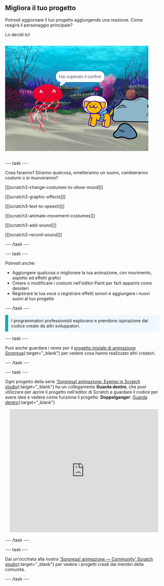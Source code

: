 ## Migliora il tuo progetto

<div style="display: flex; flex-wrap: wrap">
<div style="flex-basis: 200px; flex-grow: 1; margin-right: 15px;">
Potresti aggiornare il tuo progetto aggiungendo una reazione. Come reagirà il personaggio principale? 

Lo decidi tu!
</div>
<div>

![Il progetto 'Trespasser' mostra la reazione alla sorpresa.](images/tresspass.png)

</div>
</div>

--- task ---

Cosa faranno? Diranno qualcosa, emetteranno un suono, cambieranno costumi o si muoveranno?

[[[scratch3-change-costumes-to-show-mood]]]

[[[scratch3-graphic-effects]]]

[[[scratch3-text-to-speech]]]

[[[scratch3-animate-movement-costumes]]]

[[[scratch3-add-sound]]]

[[[scratch3-record-sound]]]

--- /task ---

--- task ---

Potresti anche:
+ Aggiungere qualcosa o migliorare la tua animazione, con movimento, aspetto ed effetti grafici
+ Creare o modificare i costumi nell'editor Paint per farli apparire come desideri
+ Registrare la tua voce o registrare effetti sonori e aggiungere i nuovi suoni al tuo progetto

--- /task ---

<p style="border-left: solid; border-width:10px; border-color: #0faeb0; background-color: aliceblue; padding: 10px;">
I programmatori professionisti esplorano e prendono ispirazione dal codice creato da altri sviluppatori. 
</p>

--- task ---

Puoi anche guardare i remix per il [progetto iniziale di animazione Sorpresa](https://scratch.mit.edu/projects/582222532/remixes){:target="_blank"} per vedere cosa hanno realizzato altri creatori.

--- /task ---

--- task ---

Ogni progetto della serie ['Sorpresa! animazione: Esempi in Scratch studio](https://scratch.mit.edu/studios/29075822){:target="_blank"} ha un collegamento **Guarda dentro**, che puoi utilizzare per aprire il progetto nell'editor di Scratch e guardare il codice per avere idee e vedere come funziona il progetto.
**Doppelganger**: [Guarda dentro](https://scratch.mit.edu/projects/947987991/editor){:target="_blank"}
<div class="scratch-preview" style="margin-left: 15px;">
  <iframe allowtransparency="true" width="485" height="402" src="https://scratch.mit.edu/projects/embed/947987991/?autostart=false" frameborder="0"></iframe>
</div>

--- /task ---

--- task ---

Dai un'occhiata alla nostra ['Sorpresa! animazione — Community' Scratch studio](https://scratch.mit.edu/studios/29079784){:target="_blank"} per vedere i progetti creati dai membri della comunità.

--- /task ---

